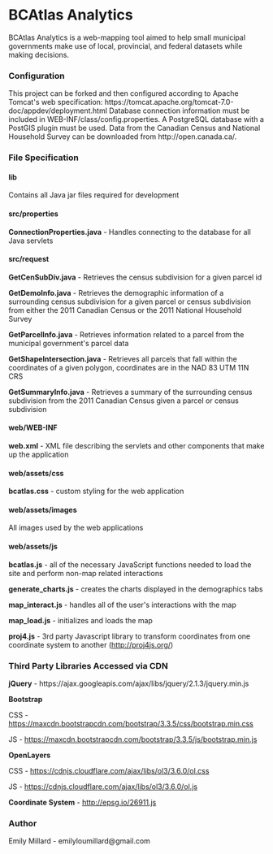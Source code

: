<h1>BCAtlas Analytics</h1>
BCAtlas Analytics is a web-mapping tool aimed to help small municipal governments make use of local, provincial, and federal datasets while making decisions.

<h3>Configuration</h3>
This project can be forked and then configured according to Apache Tomcat's web specification: https://tomcat.apache.org/tomcat-7.0-doc/appdev/deployment.html
Database connection information must be included in WEB-INF/class/config.properties. A PostgreSQL database with a PostGIS plugin must be used.
Data from the Canadian Census and National Household Survey can be downloaded from http://open.canada.ca/.

<h3>File Specification</h3>
<h4>lib</h4>

Contains all Java jar files required for development

<h4>src/properties</h4>
<b>ConnectionProperties.java</b> - Handles connecting to the database for all Java servlets

<h4>src/request</h4>

<b>GetCenSubDiv.java</b> - Retrieves the census subdivision for a given parcel id

<b>GetDemoInfo.java</b> - Retrieves the demographic information of a surrounding census subdivision for a given parcel or census subdivision from either the 2011 Canadian Census or the 2011 National Household Survey

<b>GetParcelInfo.java</b> - Retrieves information related to a parcel from the municipal government's parcel data

<b>GetShapeIntersection.java</b> - Retrieves all parcels that fall within the coordinates of a given polygon, coordinates are in the NAD 83 UTM 11N CRS

<b>GetSummaryInfo.java</b> - Retrieves a summary of the surrounding census subdivision from the 2011 Canadian Census given a parcel or census subdivision

<h4>web/WEB-INF</h4>
<b>web.xml</b> - XML file describing the servlets and other components that make up the application

<h4>web/assets/css</h4>
<b>bcatlas.css</b> - custom styling for the web application

<h4>web/assets/images</h4>
All images used by the web applications

<h4>web/assets/js</h4>
<b>bcatlas.js</b> - all of the necessary JavaScript functions needed to load the site and perform non-map related interactions

<b>generate_charts.js</b> - creates the charts displayed in the demographics tabs

<b>map_interact.js</b> - handles all of the user's interactions with the map

<b>map_load.js</b> - initializes and loads the map

<b>proj4.js</b> - 3rd party Javascript library to transform coordinates from one coordinate system to another (http://proj4js.org/)

<h3>Third Party Libraries Accessed via CDN</h3>
<b>jQuery</b> - https://ajax.googleapis.com/ajax/libs/jquery/2.1.3/jquery.min.js

<b>Bootstrap</b>

CSS - https://maxcdn.bootstrapcdn.com/bootstrap/3.3.5/css/bootstrap.min.css

JS - https://maxcdn.bootstrapcdn.com/bootstrap/3.3.5/js/bootstrap.min.js

<b>OpenLayers</b>

CSS - https://cdnjs.cloudflare.com/ajax/libs/ol3/3.6.0/ol.css

JS - https://cdnjs.cloudflare.com/ajax/libs/ol3/3.6.0/ol.js

<b>Coordinate System</b> - http://epsg.io/26911.js

<h3>Author</h3>
Emily Millard - emilyloumillard@gmail.com
